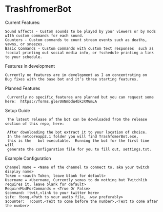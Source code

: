 # TrashfromerBot
Current Features:

    Sound Effects - Custom sounds to be played by your viewers or by mods wIth custom commands for each sound.
    Counters - Custom commands to count stream events such as deaths, yawns, or sneezes.
    Basic Commands - Custom commands with custom text responses  such as !social printing out social media info, or !schedule printing a link   to your schedule.

Features in development

    Currently no features are in development as I am concentrating on 
    Bug fixes with the base bot and it’s three starting features.

Planned Features

     Currently no specific features are planned but you can request some here:  https://forms.gle/UmNmbdu4bk3XMGmLA

Setup Guide

     The latest release of the bot can be downloaded from the release section of this repo, here: 

     After downloading the bot extract it to your location of choice.
     In the netcoreapp2.1 folder you will find TrashfomerBot.exe,
     this is the   bot executable.  Running the bot for the first time will 
     generate the configuration file for you to fill out, settings.txt.

Example Configuration

    Channel Name = <Name of the channel to connect to, aka your twitch display name>
    Token = <oauth Token, leave blank for default>
    Username = <Username, Currently semas to do nothing but Twitchlib requires it, leave blank for default>
    RequireModForCommands = <True Or False>
    $command: !twit,<link to your twitter here>
    $sfx: !bong,<Path to your audio file, .wav preferably>
    $counter:  !count,<Text to come before the number>,<Text to come after the number>
